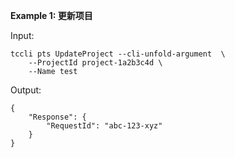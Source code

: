 **Example 1: 更新项目**



Input: 

```
tccli pts UpdateProject --cli-unfold-argument  \
    --ProjectId project-1a2b3c4d \
    --Name test
```

Output: 
```
{
    "Response": {
        "RequestId": "abc-123-xyz"
    }
}
```

